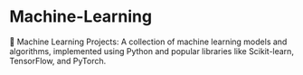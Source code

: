 # Machine-Learning
🚀 Machine Learning Projects: A collection of machine learning models and algorithms, implemented using Python and popular libraries like Scikit-learn, TensorFlow, and PyTorch.
